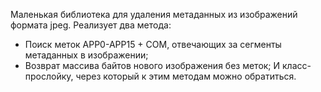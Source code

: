 Маленькая библиотека для удаления метаданных из изображений формата jpeg. Реализует два метода: 
- Поиск меток APP0-APP15 + COM, отвечающих за сегменты метаданных в изображении;
- Возврат массива байтов нового изображения без меток;
И класс-прослойку, через который к этим методам можно обратиться.
